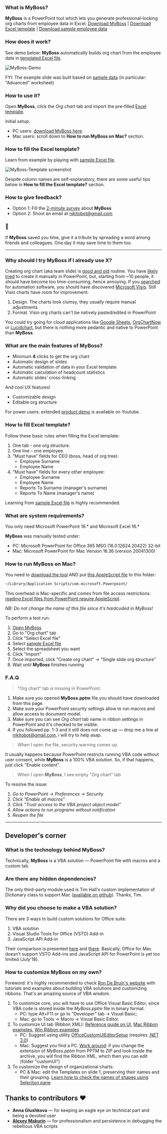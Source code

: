 ### What is MyBoss? ###
**MyBoss** is a PowerPoint tool which lets you generate professional-looking org charts from employee data in Excel.
[Download MyBoss](https://github.com/devrazdev/MyBoss/raw/master/MyBoss.pptm) | [Download Excel template](https://github.com/devrazdev/MyBoss/raw/master/MyBoss-Template.xlsx) | [Download sample employee data](https://github.com/devrazdev/MyBoss/raw/master/MyBoss-Sample%20data.xlsx)

### How does it work? ###
See demo below: **MyBoss** automatically builds org chart from the employee data in [templated Excel file].

[templated Excel file]: <https://github.com/devrazdev/MyBoss/raw/master/MyBoss-Template.xlsx>
[sample Excel file]: <https://github.com/devrazdev/MyBoss/raw/master/MyBoss-Sample%20data.xlsx>
[Excel template]: <https://github.com/devrazdev/MyBoss/raw/master/MyBoss-Template.xlsx>

![MyBoss-Demo](https://github.com/devrazdev/MyBoss/raw/master/misc/MyBoss-Demo.gif)

FYI: The example slide was built based on [sample data](https://github.com/devrazdev/MyBoss/raw/master/MyBoss-Sample%20data.xlsx) (in particular: "Advanced" worksheet)

### How to use it? ###
Open **MyBoss**, click the *Org chart* tab and import the pre-filled [Excel template].

Initial setup:
- PC users: [download MyBoss here](https://github.com/devrazdev/MyBoss/raw/master/MyBoss.pptm).
- Mac users: scroll down to **How to run MyBoss on Mac?** section.

### How to fill the Excel template?
Learn from example by playing with [sample Excel file].

![MyBoss-Template screenshot](https://github.com/devrazdev/MyBoss/raw/master/misc/MyBoss-Sample%20data%20screenshot.png)

Despite column names are self-explanatory, there are some useful tips below in **How to fill the Excel template?** section.

### How to give feedback?
- Option 1: Fill the [2-minute survey](https://forms.gle/9EE1sbwSakhsVVNf7) about **MyBoss**
- Option 2: Shoot an email at nikitobot@gmail.com

### 📣 ###
If **MyBoss** saved you time, give it a tribute by spreading a word among friends and colleagues. One day it may save time to them too.

---

### Why should I try MyBoss if I already use X? ###
Creating org chart (aka team slide) is [good and old] routine. 
You have [likely tried] to create it manually in PowerPoint, but, starting from ~10 people, it should have become too time-consuming, hence annoying.
If you [searched] for automation software, you should have discovered [Microsoft Visio]. Still Visio charts have room for improvement:

1. Design. The charts look clumsy, they usually require manual adjustments
2. Format. Visio org charts can't be natively pasted/edited in PowerPoint

You could try going for cloud applications like [Google Sheets], [OrgChartNow] or [Lucidchart], but there is nothing more pedantic and native to PowerPoint than **MyBoss**.

[good and old]: <https://trends.google.com/trends/explore?q=create%20org%20chart&date=all>
[likely tried]: <https://www.youtube.com/results?search_query=create+org+chart>
[searched]: <https://support.office.com/en-us/article/create-an-org-chart-in-office-9419815f-0d7f-4d8b-8220-822036b1fe2b>

[Microsoft Visio]: <https://products.office.com/en-us/visio/flowchart-software>
[Google Sheets]: <https://www.bettercloud.com/monitor/the-academy/create-an-org-structure-chart-in-google-sheets/>
[OrgChartNow]: <https://www.orgchartpro.com/products/orgchart-now-2/>
[Lucidchart]: <https://www.lucidchart.com/pages/how-to-make-an-org-chart>

### What are the main features of MyBoss? ###
- Minimum **4** clicks to get the org chart
- Automatic design of slides
- Automatic validation of data in your Excel template
- Automatic calculation of headcount statistics
- Automatic slides' cross-linking

And cool UX features!
- Customizable design
- Editable org structure

For power users: extended [product demo](<https://www.youtube.com/watch?v=Do3c5ff7b1c>) is available on Youtube. 

### How to fill Excel template? ###
Follow these basic rules when filling the Excel template:

1. One tab - one org structure.
2. One line - one employee.
3. "Must have" fields for CEO (boss, head of org tree):
    - Employee Surname
    - Employee Name
4. "Must have" fields for every other employee:
    - Employee Surname
    - Employee Name
    - Reports To Surname (manager's surname)
    - Reports To Name (manager's name)

Learning from [sample Excel file] is highly recommended. 

### What are system requirements? ###
You only need Microsoft PowerPoint 16.* and Microsoft Excel 16.*

**MyBoss** was manually tested under:
- PC: Microsoft PowerPoint for Office 365 MSO (16.0.12624.20422) 32-bit
- Mac: Microsoft PowerPoint for Mac Version 16.36 (version 20041300)

### How to run MyBoss on Mac? ###
You need to [download the tool](https://github.com/devrazdev/MyBoss/raw/master/MyBoss.pptm) AND put [this AppleScript file] to this folder:
```bash
~/Library/Application Scripts/com.microsoft.Powerpoint/
```
This overhead is Mac-specific and comes from file access restrictions: [reading Excel files from PowerPoint require AppleScript].

*NB: Do not change the name of this file since it's hardcoded in MyBoss!*

To perform a test run:
1. [Open MyBoss](https://github.com/devrazdev/MyBoss/raw/master/MyBoss.pptm)
2. Go to "Org chart" tab
3. Click "Select Excel file"
4. Select [sample Excel file]
5. Select the spreadsheet you want
6. Click "Import"
7. Once imported, click "Create org chart" -> "Single slide org structure"
8. Wait until **MyBoss** finishes running

[this AppleScript file]: <https://github.com/devrazdev/MyBoss/raw/master/misc/MyBoss-browse_files_on_mac.scpt>
[reading Excel files from PowerPoint require AppleScript]: <https://developer.microsoft.com/en-us/office/blogs/VBA-improvements-in-Office-2016/>

### F.A.Q ###
> "Org chart" tab is missing in PowerPoint.

1. Make sure you opened **MyBoss.pptm** file you should have downloaded from this page.
2. Make sure your PowerPoint security settings allow to run macros and allow access to
document model.
3. Make sure you can see *Org chart* tab name in ribbon settings in PowerPoint and it's checked to be visible.
4. If you followed pp. 1-3 and it still does not come up — drop me a line at nikitobot@gmail.com, i will try to help asap.

> When I open the file, security warning comes up.

It usually happens because PowerPoint restricts running VBA code without user consent, while **MyBoss** is a 100% VBA solution. So, if that happens, just click "Enable content".

> When I open **MyBoss**, I see empty "Org chart" tab

To resolve the issue:
1. *Go to PowerPoint -> Preferences -> Security*
2. *Click "Enable all macros"*
3. *Click "Trust access to the VBA project object model"*
4. *Allow actions to run programs without notification*
5. *Reopen the file*
---

## Developer's corner ##
### What is the technology behind MyBoss? ###
Technically, **MyBoss** is a VBA solution — PowerPoint file with macros and a custom tab. 

### Are there any hidden dependencies? ###
The only third-party module used is Tim Hall's custom implementation of Dictionary class  to support Mac ([available on github]). Thanks, Tim.

[available on github]: <https://github.com/VBA-tools/VBA-Dictionary>

### Why did you choose to make a VBA solution? ###
There are 3 ways to build custom solutions for Office suite:
1. VBA solution
2. Visual Studio Tools for Office (VSTO) Add-in
3. JavaScript API Add-in

Their comparison is presented [here] and [there]. Basically, Office for Mac doesn't support VSTO Add-ins and JavaScript API for PowerPoint is yet too limited (July'18).

[here]: <https://docs.microsoft.com/en-us/visualstudio/vsto/vba-and-office-solutions-in-visual-studio-compared>
[there]: <https://docs.microsoft.com/en-us/office/dev/add-ins/overview/office-add-ins#StartBuildingApps_TypesofApps>

### How to customize MyBoss on my own? ###
Foreword: it's highly recommended to check [Ron De Bruin's website](https://www.rondebruin.nl/) with tutorials and examples about building VBA solutions and customizing ribbons. That's an amazing source of VBA wisdom.

1. To customize core, you will have to use Office Visual Basic Editor, since VBA code is stored inside the *MyBoss.pptm* file in binary format.
    - PC: type Alt+F11 or go to "Developer" tab -> Visual Basic;
    - Mac: go to Tools -> Macro -> Visual Basic Editor.
2. To customize UI tab (Ribbon XML):
[Reference guide on UI], [Mac Ribbon examples], [Win Ribbon examples]
    - PC: Suggest using utility [OfficeCustomUIEditorSetup] (requires [.NET 3.0](https://www.microsoft.com/en-us/p/surface-laptop-3/8VFGGH1R94TM))
    - Mac: Suggest you find a PC. [Work around]: if you change the extension of *MyBoss.pptm* from PPTM to ZIP and look inside the archive, you will find the Ribbon XML, which then you can edit (folder "customUI")
3. To customize the design of organizational charts:
    - PC & Mac: edit the Templates on slide 1, preserving their names and their grouping. [Learn how to check the names of shapes using Selection pane]

[Reference guide on UI]: <https://msdn.microsoft.com/en-us/library/dd926139(v=office.12).aspx>
[Mac Ribbon examples]: <https://www.rondebruin.nl/mac/macfiles/MacRibbonExamples.dmg>
[Win Ribbon examples]: <https://www.rondebruin.nl/win/winfiles/RibbonExampleFiles.zip>
[OfficeCustomUIEditorSetup]: http://www.rondebruin.nl/win/winfiles/OfficeCustomUIEditorSetup.zip
[Work around]: <https://support.office.com/en-us/article/extract-files-or-objects-from-a-powerpoint-file-85511e6f-9e76-41ad-8424-eab8a5bbc517>
[Learn how to check the names of shapes using Selection pane]:<https://support.office.com/en-us/article/manage-objects-with-the-selection-pane-a6b2fd3e-d769-46c1-9b9c-b94e04a72550>

## Thanks to contributors ❤️
- **Anna Glushkova** — for keeping an eagle eye on technical part and being a devoted user
- **[Alexey Makurin](https://github.com/amakurin)** — for professionalism and persistence in debugging the rebellious VBA scripts
